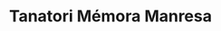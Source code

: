 ---
title: "Tanatori Mémora Manresa"
url: /manresa/tanatori-memora-manresa/
shop: directores de funerarias
---